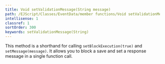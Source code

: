 ```yaml
---
title: Void setValidationMessage(String message)
path: /EJScript/Classes/EventData/member functions/Void setValidationMessage(String message)
intellisense: 1
classref: 1
sortOrder: 300
keywords: setValidationMessage(String)
---
```


This method is a shorthand for calling `setBlockExecution(true)` and `setMessage(message)`. It allows you to block a save and set a response message in a single function call.


